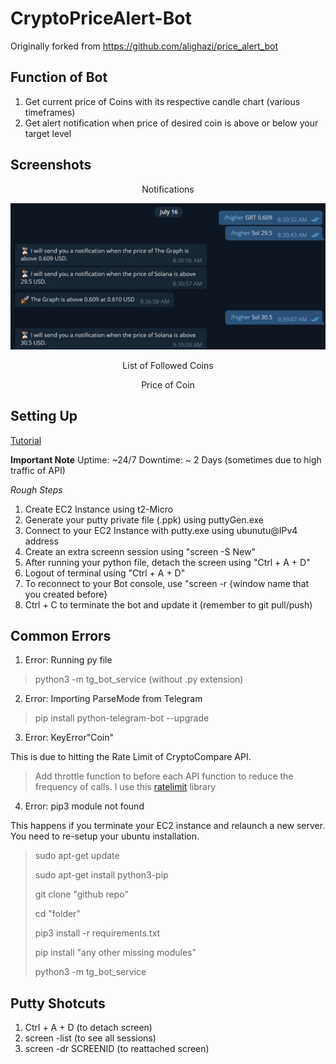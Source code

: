 # CryptoPriceAlert-Bot

Originally forked from https://github.com/alighazi/price_alert_bot

## Function of Bot
1) Get current price of Coins with its respective candle chart (various timeframes)
2) Get alert notification when price of desired coin is above or below your target level

## Screenshots
<p align="center">Notifications</p>
<p><img src="notification.png" id="alerts" /></p>

<p align="center">List of Followed Coins</p>


<p align="center">Price of Coin</p>



## Setting Up
[Tutorial](https://www.youtube.com/watch?v=MApTRT37B0k)

**Important Note**
Uptime: ~24/7 
Downtime: ~ 2 Days (sometimes due to high traffic of API)

*Rough Steps*
1) Create EC2 Instance using t2-Micro
2) Generate your putty private file (.ppk) using puttyGen.exe
3) Connect to your EC2 Instance with putty.exe using ubunutu@IPv4 address
4) Create an extra screenn session using "screen -S New"
6) After running your python file, detach the screen using "Ctrl + A + D"
7) Logout of terminal using "Ctrl + A + D"
8) To reconnect to your Bot console, use "screen -r {window name that you created before}
9) Ctrl + C to terminate the bot and update it (remember to git pull/push)

## Common Errors

1) Error: Running py file
> python3 -m tg_bot_service (without .py extension)

2) Error: Importing ParseMode from Telegram
> pip install python-telegram-bot --upgrade

3) Error: KeyError"Coin"

This is due to hitting the Rate Limit of CryptoCompare API. 
> Add throttle function to before each API function to reduce the frequency of calls. I use this [ratelimit](https://pypi.org/project/ratelimit/) library

4) Error: pip3 module not found

This happens if you terminate your EC2 instance and relaunch a new server. You need to re-setup your ubuntu installation.

> sudo apt-get update
> 
> sudo apt-get install python3-pip
> 
> git clone "github repo"
> 
> cd "folder"
> 
> pip3 install -r requirements.txt
> 
> pip install "any other missing modules"
> 
> python3 -m tg_bot_service

## Putty Shotcuts
1) Ctrl + A + D (to detach screen)
2) screen -list (to see all sessions)
3) screen -dr SCREENID (to reattached screen)
